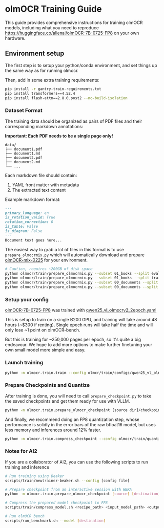 # olmOCR Training Guide

This guide provides comprehensive instructions for training olmOCR models, including what you need to reproduce https://huggingface.co/allenai/olmOCR-7B-0725-FP8 on your own hardware.

## Environment setup

The first step is to setup your python/conda environment, and set things up the same way as for running olmocr.

Then, add in some extra training requirements:

```bash
pip install -r gantry-train-requirements.txt
pip install transformers==4.52.4
pip install flash-attn==2.8.0.post2 --no-build-isolation
```


### Dataset Format

The training data should be organized as pairs of PDF files and their corresponding markdown annotations:

**Important: Each PDF needs to be a single page only!** 

```
data/
├── document1.pdf
├── document1.md
├── document2.pdf
├── document2.md
└── ...
```

Each markdown file should contain:
1. YAML front matter with metadata
2. The extracted text content

Example markdown format:
```markdown
---
primary_language: en
is_rotation_valid: True
rotation_correction: 0
is_table: False
is_diagram: False
---
Document text goes here...
```

The easiest way to grab a lot of files in this format is to use `prepare_olmocrmix.py` which will automatically download and prepare 
[olmOCR-mix-0225](https://huggingface.co/datasets/allenai/olmOCR-mix-0225) for your environment.

```bash
# Caution, requires ~200GB of disk space
python olmocr/train/prepare_olmocrmix.py --subset 01_books --split eval_iabooks --destination ~/olmOCR-mix-0225/
python olmocr/train/prepare_olmocrmix.py --subset 01_books --split train_iabooks --destination ~/olmOCR-mix-0225/
python olmocr/train/prepare_olmocrmix.py --subset 00_documents --split eval_s2pdf --destination ~/olmOCR-mix-0225/
python olmocr/train/prepare_olmocrmix.py --subset 00_documents --split train_s2pdf --destination ~/olmOCR-mix-0225/
```

### Setup your config

[olmOCR-7B-0725-FP8](https://huggingface.co/allenai/olmOCR-7B-0725-FP8) was trained with [qwen25_vl_olmocrv2_2epoch.yaml](/olmcr/train/configs/qwen25_vl_olmocrv2_2epoch.yaml)

This is setup to train on a single B200 GPU, and training will take around 48 hours (~$300 if renting). 
Single epoch runs will take half the time and will only lose ~1 point on olmOCR-bench.

But this is training for ~250,000 pages per epoch, so it's quite a big endeavour. We hope to add more options to make further finetuning your own small model more simple and easy.

### Launch training

```bash
python -m olmocr.train.train --config olmcr/train/configs/qwen25_vl_olmocrv2_2epoch.yaml
```

### Prepare Checkpoints and Quantize

After training is done, you will need to call `prepare_checkpoint.py` to take the saved checkpoints
and get them ready for use with VLLM.

```bash
python -m olmocr.train.prepare_olmocr_checkpoint [source dir]/checkpoint-7648 [destination]
```

And finally, we recommend doing an FP8 quantization step, whose performance is solidly in the error bars of the raw
bfloat16 model, but uses less memory and inferences around 12% faster.

```bash
python -m olmocr.train.compress_checkpoint --config olmocr/train/quantization_configs/qwen2_5vl_w8a8_fp8.yaml [destination] [destination-FP8]
```

### Notes for AI2
If you are a collaborator of AI2, you can use the following scripts to run training and inference

```bash
# Run training using Beaker
scripts/train/newtrainer-beaker.sh --config [config file]

# Prepare checkpoint from an interactive session with WEKA
python -m olmocr.train.prepare_olmocr_checkpoint [source] [destination]

# Compress the prepared model checkpoint to FP8
scripts/train/compress_model.sh <recipe_path> <input_model_path> <output_model_path>[--calibration-pdfs PATTERN]

# Run olmOCR bench
scripts/run_benchmark.sh --model [destination]
```
